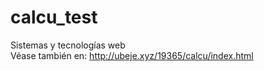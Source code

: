 # calcu_test
Sistemas y tecnologías web </br>
Véase también en: http://ubeje.xyz/19365/calcu/index.html
